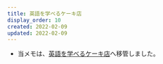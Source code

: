 ```yaml
---
title: 英語を学べるケーキ店
display_order: 10
created: 2022-02-09
updated: 2022-02-09
---
```

- 当メモは、[英語を学べるケーキ店](https://thinktwice.tech/life/habit_formation/a_cake_shop_where_you_can_learn_english/)へ移管しました。
